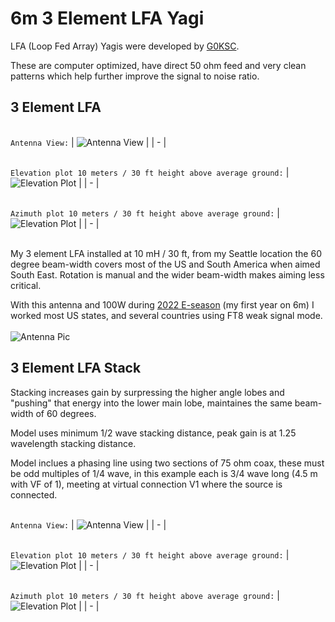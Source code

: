 # 6m 3 Element LFA Yagi

LFA (Loop Fed Array) Yagis were developed by [G0KSC](https://www.g0ksc.co.uk/).


These are computer optimized, have direct 50 ohm feed and very clean patterns which help further improve the signal to noise ratio.

## 3 Element LFA
\
`Antenna View:`
| ![Antenna View](Antenna-View-6m-1-3LFA.png) |
| - |

\
`Elevation plot 10 meters / 30 ft height above average ground:`
| ![Elevation Plot](Elevation-Plot-6m-1-3LFA.png) |
| - |

\
`Azimuth plot 10 meters / 30 ft height above average ground:`
| ![Elevation Plot](Azimuth-Plot-6m-1-3LFA.png) |
| - |

\
My 3 element LFA installed at 10 mH / 30 ft, from my Seattle location the 60 degree beam-width covers most of the US and South America when aimed South East. Rotation is manual and the wider beam-width makes aiming less critical.

With this antenna and 100W during [2022 E-season](https://lonneys-notebook.blogspot.com/2022/09/first-year-on-6-meters.html) (my first year on 6m) I worked most US states, and several countries using FT8 weak signal mode.
\
\
![Antenna Pic](Antenna-Pic-6m-1-3LFA.jpeg)

## 3 Element LFA Stack

Stacking increases gain by surpressing the higher angle lobes and "pushing" that energy into the lower main lobe, maintaines the same beam-width of 60 degrees.

Model uses minimum 1/2 wave stacking distance, peak gain is at 1.25 wavelength stacking distance.

Model inclues a phasing line using two sections of 75 ohm coax, these must be odd multiples of 1/4 wave, in this example each is 3/4 wave long (4.5 m with VF of 1), meeting at virtual connection V1 where the source is connected.

\
`Antenna View:`
| ![Antenna View](Antenna-View-6m-2-3LFA.png) |
| - |

\
`Elevation plot 10 meters / 30 ft height above average ground:`
| ![Elevation Plot](Elevation-Plot-6m-2-3LFA.png) |
| - |

\
`Azimuth plot 10 meters / 30 ft height above average ground:`
| ![Elevation Plot](Azimuth-Plot-6m-2-3LFA.png) |
| - |